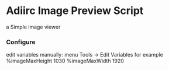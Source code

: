 # Adiirc Image Preview Script

a Simple image viewer

### Configure

edit variables manually:
menu Tools -> Edit Variables 
for example 
%imageMaxHeight 1030 
%imageMaxWidth 1920